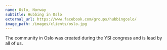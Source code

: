```yaml
---
name: Oslo, Norway
subtitle: Hubbing in Oslo
external_url: https://www.facebook.com/groups/hubbingoslo/
image_path: /images/clients/oslo.jpg
---
```


The community in Oslo was created during the YSI congress and is lead by all of us.
